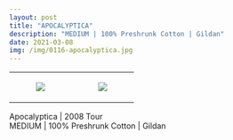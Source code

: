 ```yaml
---
layout: post
title: "APOCALYPTICA"
description: "MEDIUM | 100% Preshrunk Cotton | Gildan"
date: 2021-03-08
img: /img/0116-apocalyptica.jpg
---
```




<table style="width:100%;"><tr><td style="vertical-align:top;">
      <figure class="tmblr-full" data-orig-height="2048" data-orig-width="1365" data-orig-src="https://concertshirts.netlify.app/shirts/0116/0116-01.jpg"><img src="https://64.media.tumblr.com/7da8b6868f972913e91aa539dfc6ad01/7d0c9a8b576672f4-a8/s540x810/a6c597e099581f08986e7b96fa21b8c8c90297f6.jpg" data-orig-height="2048" data-orig-width="1365" data-orig-src="https://concertshirts.netlify.app/shirts/0116/0116-01.jpg"/></figure></td>
    <td style="vertical-align:top;">
      <figure class="tmblr-full" data-orig-height="2048" data-orig-width="1365" data-orig-src="https://concertshirts.netlify.app/shirts/0116/0116-02.jpg"><img src="https://64.media.tumblr.com/d302a9473b0417a164fd234e5fc53076/7d0c9a8b576672f4-5f/s540x810/27585b16b14381f7e4a84dc40d7d66d24123e4fc.jpg" data-orig-height="2048" data-orig-width="1365" data-orig-src="https://concertshirts.netlify.app/shirts/0116/0116-02.jpg"/></figure></td>
  </tr></table><p>
  Apocalyptica | 2008 Tour<br/>MEDIUM | 100% Preshrunk Cotton | Gildan
</p>
